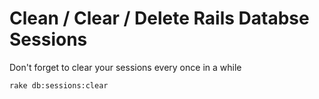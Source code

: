 # Clean / Clear / Delete Rails Databse Sessions

Don't forget to clear your sessions every once in a while

```bash
rake db:sessions:clear
```
